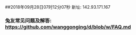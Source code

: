 ##2018年09月28日07时12分07秒 新址: 142.93.171.167
### 兔友常见问题及解答: https://github.com/wanggonging/d/blob/w/FAQ.md
